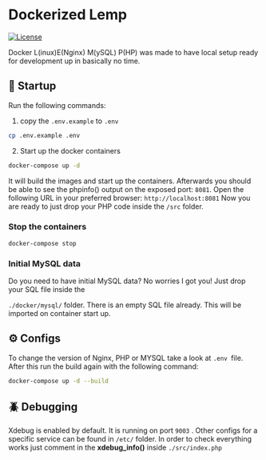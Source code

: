 # Dockerized Lemp
[![License](https://img.shields.io/badge/license-MIT-blue.svg)](https://opensource.org/licenses/MIT)

Docker L(inux)E(Nginx) M(ySQL) P(HP) was made to have local setup ready for development up in basically no time. 

## :tada: Startup 
Run the following commands:
1. copy the `.env.example` to `.env` 
```bash
cp .env.example .env
```
2. Start up the docker containers
```bash
docker-compose up -d
```

It will build the images and start up the containers. Afterwards you should be able to see the phpinfo() output on the exposed port: `8081`.
Open the following URL in your preferred browser: `http://localhost:8081`
Now you are ready to just drop your PHP code inside the `/src` folder.

### Stop the containers
`docker-compose stop`

### Initial MySQL data 
Do you need to have initial MySQL data? No worries I got you! Just drop your SQL file inside the 

`./docker/mysql/` folder. There is an empty SQL file already. This will be imported on container start up.

## :gear: Configs 
To change the version of Nginx, PHP or MYSQL take a look at `.env `file. After this run the build again with the following command:

```bash
docker-compose up -d --build
```

## :beetle: Debugging
Xdebug is enabled by default. It is running on port `9003` . Other configs for a specific service can be found in `/etc/` folder.
In order to check everything works just comment in the __xdebug_info()__ inside `./src/index.php`
